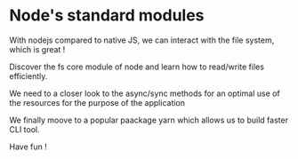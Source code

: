 # Node's standard modules

With nodejs compared to native JS, we can interact with the file system, which is great !

Discover the fs core module of node and learn how to read/write files efficiently.

We need to a closer look to the async/sync methods for an optimal use of the resources for the purpose of the application

We finally moove to a popular paackage yarn which allows us to build faster CLI tool.

Have fun !

